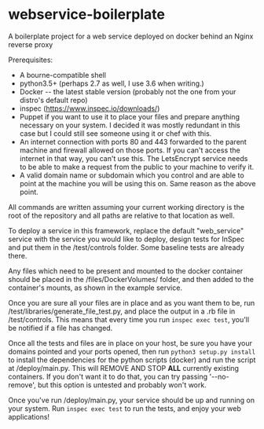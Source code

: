 # webservice-boilerplate
A boilerplate project for a web service deployed on docker behind an Nginx reverse proxy

Prerequisites:
  - A bourne-compatible shell
  - python3.5+ (perhaps 2.7 as well, I use 3.6 when writing.)
  - Docker -- the latest stable version (probably not the one from your
    distro's default repo)
  - inspec (https://www.inspec.io/downloads/)
  - Puppet if you want to use it to place your files and prepare anything
    necessary on your system. I decided it was mostly redundant in this case
    but I could still see someone using it or chef with this.
  - An internet connection with ports 80 and 443 forwarded to the parent
    machine and firewall allowed on those ports. If you can't access the
    internet in that way, you can't use this. The LetsEncrypt service needs
    to be able to make a request from the public to your machine to verify
    it.
  - A valid domain name or subdomain which you control and are able to point
    at the machine you will be using this on. Same reason as the above point.

All commands are written assuming your current working directory is the
root of the repository and all paths are relative to that location as well.

To deploy a service in this framework, replace the default "web_service"
service with the service you would like to deploy, design tests for InSpec and
put them in the /test/controls folder. Some baseline tests are already there.

Any files which need to be present and mounted to the docker container should
be placed in the /files/DockerVolumes/ folder, and then added to the container's
mounts, as shown in the example service.

Once you are sure all your files are in place and as you want them to be, run
/test/libraries/generate_file_test.py, and place the output in a .rb file in
/test/controls. This means that every time you run `inspec exec test`, you'll
be notified if a file has changed.

Once all the tests and files are in place on your host, be sure you have your
domains pointed and your ports opened, then run `python3 setup.py install` to
install the dependencies for the python scripts (docker) and run the script at
/deploy/main.py. This will REMOVE AND STOP **ALL** currently existing
containers. If you don't want it to do that, you can try passing '--no-remove',
but this option is untested and probably won't work.

Once you've run /deploy/main.py, your service should be up and running on your
system. Run `inspec exec test` to run the tests, and enjoy your web applications!
